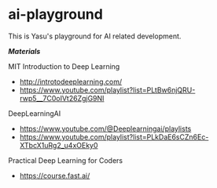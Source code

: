 # ai-playground
This is Yasu's playground for AI related development.


***Materials***

MIT Introduction to Deep Learning
- http://introtodeeplearning.com/
- https://www.youtube.com/playlist?list=PLtBw6njQRU-rwp5__7C0oIVt26ZgjG9NI

DeepLearningAI
- https://www.youtube.com/@Deeplearningai/playlists
- https://www.youtube.com/playlist?list=PLkDaE6sCZn6Ec-XTbcX1uRg2_u4xOEky0


Practical Deep Learning for Coders
- https://course.fast.ai/